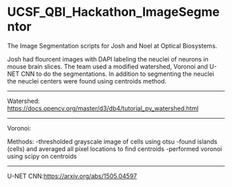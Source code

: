 # UCSF_QBI_Hackathon_ImageSegmentor
The Image Segmentation scripts for Josh and Noel at Optical Biosystems. 

Josh had flourcent images with DAPI labeling the neuclei of neurons in mouse brain slices. 
The team used a modified watershed, Voronoi and U-NET CNN to do the segmentations. In addition to segmenting the neuclei the neuclei centers were found using centroids method.

--------------------------------------------------------------------------------------------------------------------------
Watershed: https://docs.opencv.org/master/d3/db4/tutorial_py_watershed.html

--------------------------------------------------------------------------------------------------------------------------
Voronoi: 

  Methods:
  -thresholded grayscale image of cells using otsu
  -found islands (cells) and averaged all pixel locations to find centroids
  -performed voronoi using scipy on centroids
  
 -------------------------------------------------------------------------------------------------------------------------
 
U-NET CNN:https://arxiv.org/abs/1505.04597
